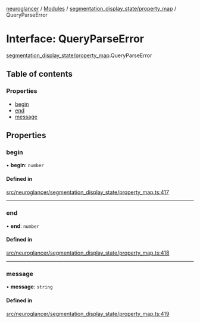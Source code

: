 [neuroglancer](../README.md) / [Modules](../modules.md) / [segmentation\_display\_state/property\_map](../modules/segmentation_display_state_property_map.md) / QueryParseError

# Interface: QueryParseError

[segmentation_display_state/property_map](../modules/segmentation_display_state_property_map.md).QueryParseError

## Table of contents

### Properties

- [begin](segmentation_display_state_property_map.QueryParseError.md#begin)
- [end](segmentation_display_state_property_map.QueryParseError.md#end)
- [message](segmentation_display_state_property_map.QueryParseError.md#message)

## Properties

### begin

• **begin**: `number`

#### Defined in

[src/neuroglancer/segmentation_display_state/property_map.ts:417](https://github.com/ActiveBrainAtlas2/neuroglancer/blob/1beb5d34/src/neuroglancer/segmentation_display_state/property_map.ts#L417)

___

### end

• **end**: `number`

#### Defined in

[src/neuroglancer/segmentation_display_state/property_map.ts:418](https://github.com/ActiveBrainAtlas2/neuroglancer/blob/1beb5d34/src/neuroglancer/segmentation_display_state/property_map.ts#L418)

___

### message

• **message**: `string`

#### Defined in

[src/neuroglancer/segmentation_display_state/property_map.ts:419](https://github.com/ActiveBrainAtlas2/neuroglancer/blob/1beb5d34/src/neuroglancer/segmentation_display_state/property_map.ts#L419)
